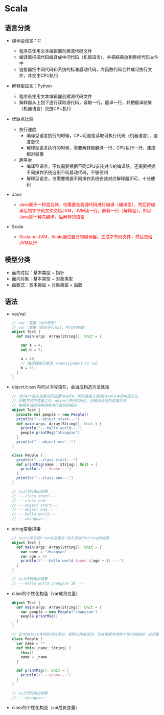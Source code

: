 # Scala

## 语言分类

- 编译型语言：C

  - 程序员使用文本编辑器创建源代码文件
  - 编译器把源代码编译成中间代码（机器语言），并把结果放到目标代码文件中
  - 链接器把中间代码和系统的标准启动代码，库函数代码合并成可执行文件，并交由CPU执行

- 解释型语言：Python

  - 程序员使用文本编辑器创建源代码文件
  - 解释器从上到下逐行读取源代码，读取一行，翻译一行，并把翻译结果（机器语言）交由CPU执行

- 优缺点比较

  - 执行速度
    - 编译型语言执行的时候，CPU可直接读取可执行代码（机器语言），速度更快
    - 解释型语言执行的时候，需要解释器翻译一行，CPU执行一行，速度相对较慢
  - 跨平台
    - 编译型语言，不仅需要根据不同CPU安装对应的编译器，还需要根据不同操作系统选用不同启动代码，不够便利
    - 解释型语言，仅需要根据不同操作系统安装对应解释器即可，十分便利

- Java

  - <font color ='red'>Java属于一种混合体，他需要先将源代码进行编译（编译型），然后将编译后的字节码文件交给JVM，JVM读一行，解释一行（解释型），所以Java是一种先编译，后解释的语言</font>

- Scala

  - <font color='red'>Scala on JVM，Scala通过自己的编译器，生成字节码文件，然后交给JVM执行</font>

  

## 模型分类

- 面向过程：基本类型 + 指针
- 面向对象：基本类型 + 对象类型
- 函数式：基本类型 + 对象类型 + 函数



## 语法

- var/val

  ```scala
  // var：变量（允许修改）
  // val：常量（相当于final，不允许修改）
  object Test {
    def main(args: Array[String]): Unit = {
  
      var a = 4;
      val b = 5;
  
      a = 10;
      // 编译器提示错误：Reassignment to val
      b = 11;
    }
  }
  ```

- object/class内可以书写语句，会当成构造方法处理

  ```scala
  // object首先加载成员变量People，所以会首先输出People中的构造方法
  // 加载完成员变量之后，object进行初始化，会输出自己的构造方法
  // 根据方法的调用顺序进行相应的输出
  object Test {
    private val people = new People()
    println("---object start---")
    def main(args: Array[String]): Unit = {
      println("---hello world---")
      people.printMsg("zhangsan")
    }
    println("---object end---")
  }
  
  class People {
    println("---class start---")
    def printMsg(name : String): Unit = {
      println(s"---$name---")
    }
    println("---class end---")
  }
  
  // 以上代码输出结果
  // ---class start---
  // ---class end---
  // ---object start---
  // ---object end---
  // ---hello world---
  // ---zhangsan---
  ```

- string变量拼接

  ```scala
  // scala可以用s"xxx$变量名"的方式进行string的拼接
  object Test {
    def main(args: Array[String]): Unit = {
      var name = "zhangsan"
      var age = 14
      println(s"---hello world $name ${age + 4} ---")
    }
  }
  
  // 以上代码输出结果
  // ---hello world zhangsan 18 --- 

- class的个性化构造（var成员变量）

  ```scala
  object Test {
    def main(args: Array[String]): Unit = {
      var people = new People("zhangsan")
      people.printMsg()
    }
  }
  
  // 因为object体内的代码语句，是默认构造语句，当有需要传参的个性化构造时，必须要调用一下默认构造方法
  class People {
    var name = ""
    def this(_name: String) {
      this()
      name = _name
    }
  
    def printMsg(): Unit = {
      println(s"---$name---")
    }
  }
  
  // 以上代码输出结果
  // ---zhangsan---
  ```

- class的个性化构造（val成员变量）

  ```scala
  ```

  



































